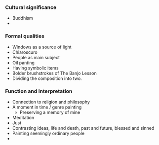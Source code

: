 ### Cultural significance

- Buddhism
- 

### Formal qualities

- Windows as a source of light
- Chiaroscuro
- People as main subject
- Oil panting
- Having symbolic items
- Bolder brushstrokes of The Banjo Lesson
- Dividing the composition into two. 
### Function and Interpretation
- Connection to religion and philosophy
- A moment in time / genre painting
	- Preserving a memory of mine
- Meditation
- Just 
- Contrasting ideas, life and death, past and future, blessed and sinned
- Painting seemingly ordinary people
- 